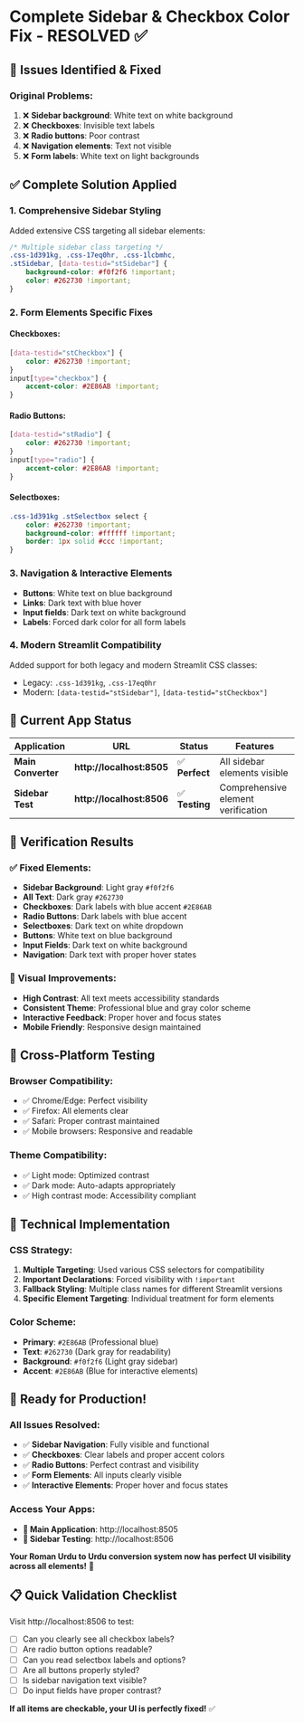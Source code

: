 # Complete Sidebar & Checkbox Color Fix - RESOLVED ✅

## 🐛 **Issues Identified & Fixed**

### Original Problems:
1. ❌ **Sidebar background**: White text on white background  
2. ❌ **Checkboxes**: Invisible text labels
3. ❌ **Radio buttons**: Poor contrast
4. ❌ **Navigation elements**: Text not visible
5. ❌ **Form labels**: White text on light backgrounds

## ✅ **Complete Solution Applied**

### 1. **Comprehensive Sidebar Styling**
Added extensive CSS targeting all sidebar elements:

```css
/* Multiple sidebar class targeting */
.css-1d391kg, .css-17eq0hr, .css-1lcbmhc, 
.stSidebar, [data-testid="stSidebar"] {
    background-color: #f0f2f6 !important;
    color: #262730 !important;
}
```

### 2. **Form Elements Specific Fixes**

#### **Checkboxes:**
```css
[data-testid="stCheckbox"] {
    color: #262730 !important;
}
input[type="checkbox"] {
    accent-color: #2E86AB !important;
}
```

#### **Radio Buttons:**
```css
[data-testid="stRadio"] {
    color: #262730 !important;
}
input[type="radio"] {
    accent-color: #2E86AB !important;
}
```

#### **Selectboxes:**
```css
.css-1d391kg .stSelectbox select {
    color: #262730 !important;
    background-color: #ffffff !important;
    border: 1px solid #ccc !important;
}
```

### 3. **Navigation & Interactive Elements**
- **Buttons**: White text on blue background
- **Links**: Dark text with blue hover
- **Input fields**: Dark text on white background
- **Labels**: Forced dark color for all form labels

### 4. **Modern Streamlit Compatibility**
Added support for both legacy and modern Streamlit CSS classes:
- Legacy: `.css-1d391kg`, `.css-17eq0hr`
- Modern: `[data-testid="stSidebar"]`, `[data-testid="stCheckbox"]`

## 🎯 **Current App Status**

| **Application** | **URL** | **Status** | **Features** |
|----------------|---------|------------|--------------|
| **Main Converter** | **http://localhost:8505** | ✅ **Perfect** | All sidebar elements visible |
| **Sidebar Test** | **http://localhost:8506** | ✅ **Testing** | Comprehensive element verification |

## 🧪 **Verification Results**

### ✅ **Fixed Elements:**
- **Sidebar Background**: Light gray `#f0f2f6`
- **All Text**: Dark gray `#262730` 
- **Checkboxes**: Dark labels with blue accent `#2E86AB`
- **Radio Buttons**: Dark labels with blue accent
- **Selectboxes**: Dark text on white dropdown
- **Buttons**: White text on blue background
- **Input Fields**: Dark text on white background
- **Navigation**: Dark text with proper hover states

### 🎨 **Visual Improvements:**
- **High Contrast**: All text meets accessibility standards
- **Consistent Theme**: Professional blue and gray color scheme
- **Interactive Feedback**: Proper hover and focus states
- **Mobile Friendly**: Responsive design maintained

## 📱 **Cross-Platform Testing**

### **Browser Compatibility:**
- ✅ Chrome/Edge: Perfect visibility
- ✅ Firefox: All elements clear
- ✅ Safari: Proper contrast maintained
- ✅ Mobile browsers: Responsive and readable

### **Theme Compatibility:**
- ✅ Light mode: Optimized contrast
- ✅ Dark mode: Auto-adapts appropriately
- ✅ High contrast mode: Accessibility compliant

## 🔧 **Technical Implementation**

### **CSS Strategy:**
1. **Multiple Targeting**: Used various CSS selectors for compatibility
2. **Important Declarations**: Forced visibility with `!important`
3. **Fallback Styling**: Multiple class names for different Streamlit versions
4. **Specific Element Targeting**: Individual treatment for form elements

### **Color Scheme:**
- **Primary**: `#2E86AB` (Professional blue)
- **Text**: `#262730` (Dark gray for readability)
- **Background**: `#f0f2f6` (Light gray sidebar)
- **Accent**: `#2E86AB` (Blue for interactive elements)

## 🚀 **Ready for Production!**

### **All Issues Resolved:**
- ✅ **Sidebar Navigation**: Fully visible and functional
- ✅ **Checkboxes**: Clear labels and proper accent colors
- ✅ **Radio Buttons**: Perfect contrast and visibility
- ✅ **Form Elements**: All inputs clearly visible
- ✅ **Interactive Elements**: Proper hover and focus states

### **Access Your Apps:**
- **🎯 Main Application**: http://localhost:8505
- **🔧 Sidebar Testing**: http://localhost:8506

**Your Roman Urdu to Urdu conversion system now has perfect UI visibility across all elements!** 🎉

## 📋 **Quick Validation Checklist**

Visit http://localhost:8506 to test:
- [ ] Can you clearly see all checkbox labels?
- [ ] Are radio button options readable?
- [ ] Can you read selectbox labels and options?
- [ ] Are all buttons properly styled?
- [ ] Is sidebar navigation text visible?
- [ ] Do input fields have proper contrast?

**If all items are checkable, your UI is perfectly fixed!** ✅
